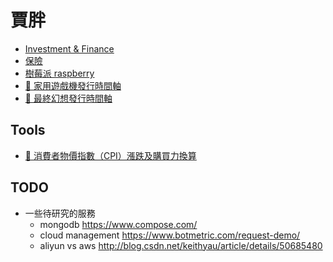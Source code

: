 # 賈胖

- [Investment & Finance](/self/investment-finance/README.md)
- [保險](/self/insurance/README.md)
- [樹莓派 raspberry](/self/raspberry/README.md)
- <a href="#" onclick="window.open('https://blog.jiapan.tw/pages/home-console-timeline.html', '_blank'); return false;">🔗 家用遊戲機發行時間軸</a>
- <a href="#" onclick="window.open('https://blog.jiapan.tw/pages/final-fantasy-timeline.html', '_blank'); return false;">🔗 最終幻想發行時間軸</a>

## Tools

- [:link: 消費者物價指數（CPI）漲跌及購買力換算](https://estat.dgbas.gov.tw/cpi_curv/cpi_curv.asp)

## TODO

- 一些待研究的服務
  - mongodb https://www.compose.com/
  - cloud management https://www.botmetric.com/request-demo/
  - aliyun vs aws http://blog.csdn.net/keithyau/article/details/50685480
